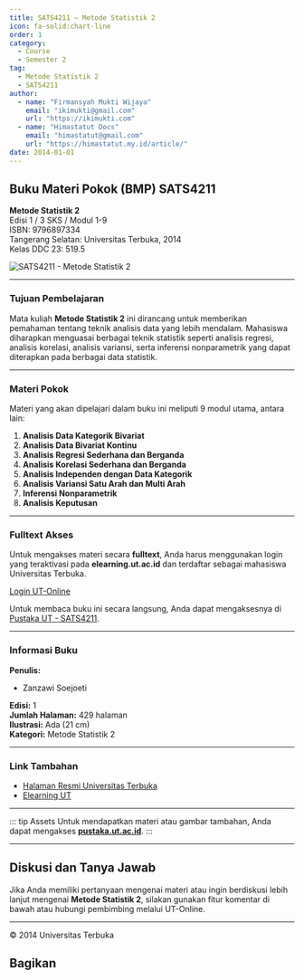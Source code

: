```yaml
--- 
title: SATS4211 – Metode Statistik 2
icon: fa-solid:chart-line
order: 1
category:
  - Course
  - Semester 2
tag:
  - Metode Statistik 2
  - SATS4211
author:
  - name: "Firmansyah Mukti Wijaya"
    email: "ikimukti@gmail.com"
    url: "https://ikimukti.com"
  - name: "Himastatut Docs"
    email: "himastatut@gmail.com"
    url: "https://himastatut.my.id/article/"
date: 2014-01-01
--- 
```


## Buku Materi Pokok (BMP) SATS4211

**Metode Statistik 2**  
Edisi 1 / 3 SKS / Modul 1-9  
ISBN: 9796897334  
Tangerang Selatan: Universitas Terbuka, 2014  
Kelas DDC 23: 519.5  

![SATS4211 - Metode Statistik 2](https://pustaka.ut.ac.id/lib/wp-content/uploads/2017/01/SATS4211.jpg)

--- 

### Tujuan Pembelajaran

Mata kuliah **Metode Statistik 2** ini dirancang untuk memberikan pemahaman tentang teknik analisis data yang lebih mendalam. Mahasiswa diharapkan menguasai berbagai teknik statistik seperti analisis regresi, analisis korelasi, analisis variansi, serta inferensi nonparametrik yang dapat diterapkan pada berbagai data statistik.

--- 

### Materi Pokok

Materi yang akan dipelajari dalam buku ini meliputi 9 modul utama, antara lain:

1. **Analisis Data Kategorik Bivariat**
2. **Analisis Data Bivariat Kontinu**
3. **Analisis Regresi Sederhana dan Berganda**
4. **Analisis Korelasi Sederhana dan Berganda**
5. **Analisis Independen dengan Data Kategorik**
6. **Analisis Variansi Satu Arah dan Multi Arah**
7. **Inferensi Nonparametrik**
8. **Analisis Keputusan**

--- 

### Fulltext Akses

Untuk mengakses materi secara **fulltext**, Anda harus menggunakan login yang teraktivasi pada **elearning.ut.ac.id** dan terdaftar sebagai mahasiswa Universitas Terbuka.

[Login UT-Online](http://elearning.ut.ac.id)

Untuk membaca buku ini secara langsung, Anda dapat mengaksesnya di [Pustaka UT - SATS4211](https://pustaka.ut.ac.id/lib/sats4211-metode-statistik-2/).

--- 

### Informasi Buku

**Penulis:**
- Zanzawi Soejoeti

**Edisi:** 1  
**Jumlah Halaman:** 429 halaman  
**Ilustrasi:** Ada (21 cm)  
**Kategori:** Metode Statistik 2  

--- 

### Link Tambahan

- [Halaman Resmi Universitas Terbuka](https://www.ut.ac.id)
- [Elearning UT](http://elearning.ut.ac.id)

--- 

::: tip Assets
Untuk mendapatkan materi atau gambar tambahan, Anda dapat mengakses **[pustaka.ut.ac.id](https://pustaka.ut.ac.id)**.
:::

--- 

## Diskusi dan Tanya Jawab

Jika Anda memiliki pertanyaan mengenai materi atau ingin berdiskusi lebih lanjut mengenai **Metode Statistik 2**, silakan gunakan fitur komentar di bawah atau hubungi pembimbing melalui UT-Online.

--- 

<footer>
  <p>© 2014 Universitas Terbuka</p>
</footer>


## Bagikan
<Share colorful />
<GitContributors />
<GitChangelog />